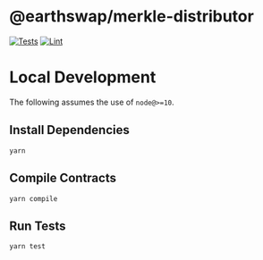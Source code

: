 # @earthswap/merkle-distributor

[![Tests](https://github.com/Earthswap/merkle-distributor/workflows/Tests/badge.svg)](https://github.com/Earthswap/merkle-distributor/actions?query=workflow%3ATests)
[![Lint](https://github.com/Earthswap/merkle-distributor/workflows/Lint/badge.svg)](https://github.com/Earthswap/merkle-distributor/actions?query=workflow%3ALint)

# Local Development

The following assumes the use of `node@>=10`.

## Install Dependencies

`yarn`

## Compile Contracts

`yarn compile`

## Run Tests

`yarn test`
